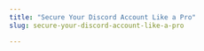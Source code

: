 ```yaml
---
title: "Secure Your Discord Account Like a Pro"
slug: secure-your-discord-account-like-a-pro

---
```


